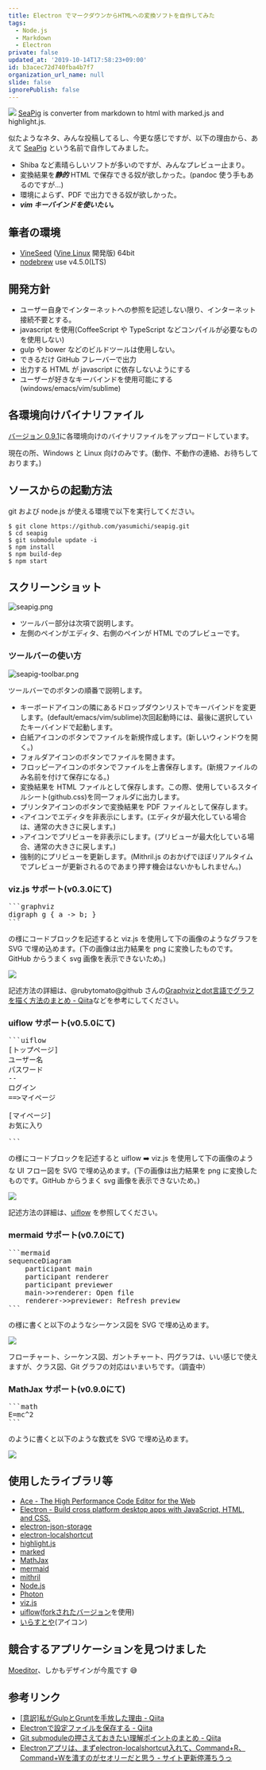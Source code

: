 ```yaml
---
title: Electron でマークダウンからHTMLへの変換ソフトを自作してみた
tags:
  - Node.js
  - Markdown
  - Electron
private: false
updated_at: '2019-10-14T17:58:23+09:00'
id: b3acec72d740fba4b7f7
organization_url_name: null
slide: false
ignorePublish: false
---
```

![](https://raw.githubusercontent.com/yasumichi/seapig/master/seapig.png) [SeaPig](https://github.com/yasumichi/seapig) is converter from markdown to html with marked.js and highlight.js.

似たようなネタ、みんな投稿してるし、今更な感じですが、以下の理由から、あえて [SeaPig](https://github.com/yasumichi/seapig) という名前で自作してみました。

- Shiba など素晴らしいソフトが多いのですが、みんなプレビュー止まり。
- 変換結果を***静的*** HTML で保存できる奴が欲しかった。(pandoc 使う手もあるのですが…)
- 環境によらず、PDF で出力できる奴が欲しかった。 
- ***vim キーバインドを使いたい。***

## 筆者の環境

- [VineSeed](https://vinelinux.org/vineseed.html) ([Vine Linux](https://vinelinux.org/) 開発版) 64bit
- [nodebrew](https://github.com/hokaccha/nodebrew) use v4.5.0(LTS)

## 開発方針

- ユーザー自身でインターネットへの参照を記述しない限り、インターネット接続不要とする。
- javascript を使用(CoffeeScript や TypeScript などコンパイルが必要なものを使用しない)
- gulp や bower などのビルドツールは使用しない。
- できるだけ GitHub フレーバーで出力
- 出力する HTML が javascript に依存しないようにする
- ユーザーが好きなキーバインドを使用可能にする(windows/emacs/vim/sublime)

## 各環境向けバイナリファイル

[バージョン 0.9.1](https://github.com/yasumichi/seapig/releases/tag/v0.9.1)に各環境向けのバイナリファイルをアップロードしています。

現在の所、Windows と Linux 向けのみです。(動作、不動作の連絡、お待ちしております。)

## ソースからの起動方法

git および node.js が使える環境で以下を実行してください。

```
$ git clone https://github.com/yasumichi/seapig.git
$ cd seapig
$ git submodule update -i
$ npm install
$ npm build-dep
$ npm start
```

## スクリーンショット

![seapig.png](https://raw.githubusercontent.com/yasumichi/seapig/master/images/seapig.png)

- ツールバー部分は次項で説明します。
- 左側のペインがエディタ、右側のペインが HTML でのプレビューです。

### ツールバーの使い方

![seapig-toolbar.png](https://raw.githubusercontent.com/yasumichi/seapig/v0.6.0/images/seapig-toolbar.png)

ツールバーでのボタンの順番で説明します。

- キーボードアイコンの隣にあるドロップダウンリストでキーバインドを変更します。(default/emacs/vim/sublime)次回起動時には、最後に選択していたキーバインドで起動します。
- 白紙アイコンのボタンでファイルを新規作成します。(新しいウィンドウを開く。)
- フォルダアイコンのボタンでファイルを開きます。
- フロッピーアイコンのボタンでファイルを上書保存します。(新規ファイルのみ名前を付けて保存になる。)
- 変換結果を HTML ファイルとして保存します。この際、使用しているスタイルシート(github.css)を同一フォルダに出力します。
- プリンタアイコンのボタンで変換結果を PDF ファイルとして保存します。
- `<`アイコンでエディタを非表示にします。(エディタが最大化している場合は、通常の大きさに戻します。)
- `>`アイコンでプリビューを非表示にします。(プリビューが最大化している場合、通常の大きさに戻します。)
- 強制的にプリビューを更新します。(Mithril.js のおかげでほぼリアルタイムでプレビューが更新されるのであまり押す機会はないかもしれません。)

### viz.js サポート(v0.3.0にて)

<pre>
```graphviz
digraph g { a -> b; }
```
</pre>

の様にコードブロックを記述すると viz.js を使用して下の画像のようなグラフを SVG で埋め込めます。(下の画像は出力結果を png に変換したものです。GitHub からうまく svg 画像を表示できないため。)

![](https://github.com/yasumichi/seapig/raw/release_v0.5.0/images/digraph.png)

記述方法の詳細は、@rubytomato@github さんの[Graphvizとdot言語でグラフを描く方法のまとめ - Qiita](http://qiita.com/rubytomato@github/items/51779135bc4b77c8c20d)などを参考にしてください。

### uiflow サポート(v0.5.0にて)

<pre>
```uiflow
[トップページ]
ユーザー名
パスワード
--
ログイン
==>マイページ

[マイページ]
お気に入り

```
</pre>

の様にコードブロックを記述すると uiflow :arrow_right: viz.js を使用して下の画像のような UI フロー図を SVG で埋め込めます。(下の画像は出力結果を png に変換したものです。GitHub からうまく svg 画像を表示できないため。)

![](https://github.com/yasumichi/seapig/raw/release_v0.5.0/images/uiflow.png)

記述方法の詳細は、[uiflow](https://github.com/hirokidaichi/uiflow) を参照してください。

### mermaid サポート(v0.7.0にて)

<pre>
```mermaid
sequenceDiagram
    participant main
    participant renderer
    participant previewer
    main->>renderer: Open file
    renderer->>previewer: Refresh preview
```
</pre>

の様に書くと以下のようなシーケンス図を SVG で埋め込めます。

![](https://raw.githubusercontent.com/yasumichi/seapig/master/images/mermaid.png)

フローチャート、シーケンス図、ガントチャート、円グラフは、いい感じで使えますが、クラス図、Git グラフの対応はいまいちです。（調査中）

### MathJax サポート(v0.9.0にて)

<pre>
```math
E=mc^2
```
</pre>

のように書くと以下のような数式を SVG で埋め込めます。

![](https://raw.githubusercontent.com/yasumichi/seapig/master/images/mathjax.png)

## 使用したライブラリ等

- [Ace - The High Performance Code Editor for the Web](https://ace.c9.io/)
- [Electron - Build cross platform desktop apps with JavaScript, HTML, and CSS.](http://electron.atom.io/)
- [electron-json-storage](https://github.com/jviotti/electron-json-storage)
- [electron-localshortcut](https://github.com/parro-it/electron-localshortcut)
- [highlight.js](https://highlightjs.org/)
- [marked](https://github.com/chjj/marked)
- [MathJax](https://www.mathjax.org/)
- [mermaid](https://knsv.github.io/mermaid/)
- [mithril](https://mithril.js.org/)
- [Node.js](https://nodejs.org/en/)
- [Photon](http://photonkit.com/)
- [viz.js](https://github.com/mdaines/viz.js)
- [uiflow](https://github.com/hirokidaichi/uiflow)([forkされたバージョン](https://github.com/tkrkt/uiflow#fix-argument-in-compile)を使用)
- [いらすとや](http://www.irasutoya.com/)(アイコン)

## 競合するアプリケーションを見つけました

[Moeditor](https://github.com/Moeditor/Moeditor)、しかもデザインが今風です :sweat_smile:

## 参考リンク

- [[意訳]私がGulpとGruntを手放した理由 - Qiita](http://qiita.com/chuck0523/items/dafdbd19c12efd40e2de)
- [Electronで設定ファイルを保存する - Qiita](http://qiita.com/KimuraTakaumi/items/fcae3fb9ca62143a00b4)
- [Git submoduleの押さえておきたい理解ポイントのまとめ - Qiita](https://qiita.com/kinpira/items/3309eb2e5a9a422199e9)
- [Electronアプリは、まずelectron-localshortcut入れて、Command+R、Command+Wを潰すのがセオリーだと思う - サイト更新停滞ちうっ](https://taku-o.hatenablog.jp/entry/20181020/1540026153)
